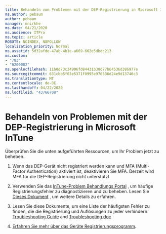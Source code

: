 ```yaml
---
title: Behandeln von Problemen mit der DEP-Registrierung in Microsoft InTune
ms.author: pebaum
author: pebaum
manager: mnirkhe
ms.date: 04/21/2020
ms.audience: ITPro
ms.topic: article
ROBOTS: NOINDEX, NOFOLLOW
localization_priority: Normal
ms.assetid: 5d32afde-47ab-4b1e-a669-662e5dbdc213
ms.custom:
- "783"
- "6200002"
ms.openlocfilehash: 11b0d73c34996fd84431b38d77b64536d386977e
ms.sourcegitcommit: 631cbb5f03e5371f0995e976536d24e9d13746c3
ms.translationtype: MT
ms.contentlocale: de-DE
ms.lasthandoff: 04/22/2020
ms.locfileid: "43766708"
---
```

# <a name="troubleshoot-issues-with-dep-enrollment-in-microsoft-intune"></a>Behandeln von Problemen mit der DEP-Registrierung in Microsoft InTune

Überprüfen Sie die unten aufgeführten Ressourcen, um Ihr Problem jetzt zu beheben.
  
1. Wenn das DEP-Gerät nicht registriert werden kann und MFA (Multi-Factor Authentication) aktiviert ist, deaktivieren Sie MFA. Derzeit wird MFA für die DEP-Registrierung nicht unterstützt.

2. Verwenden Sie das [InTune-Problem Behandlungs Portal](https://devicemanagement.microsoft.com/#blade/Microsoft_Intune_DeviceSettings/TroubleshootBlade) , um häufige Registrierungsfehler zu diagnostizieren und zu beheben. Lesen Sie [Dieses Dokument](https://docs.microsoft.com/intune/help-desk-operators) , um weitere Details zu erfahren.

3. Lesen Sie diese Dokumente, um eine Liste der häufigsten Fehler zu finden, die die Registrierung und Auflösungen zu jeder verhindern: [Troubleshooting Guide](https://support.microsoft.com/help/4039809/troubleshooting-ios-device-enrollment-in-intune) and [Troubleshooting doc](https://docs.microsoft.com/intune-classic/troubleshoot/troubleshoot-device-enrollment-in-intune)

4. [Erfahren Sie mehr über das Geräte Registrierungsprogramm](https://docs.microsoft.com/intune/device-enrollment-program-enroll-ios).
